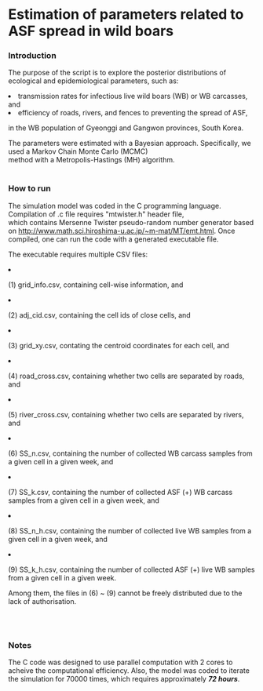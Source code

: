 # Estimation of parameters related to ASF spread in wild boars
### Introduction
The purpose of the script is to explore the posterior distributions of ecological and epidemiological parameters, such as:
<li> transmission rates for infectious live wild boars (WB) or WB carcasses, and</li>
<li> efficiency of roads, rivers, and fences to preventing the spread of ASF,</li>
<p>in the WB population of Gyeonggi and Gangwon provinces, South Korea.</p>

The parameters were estimated with a Bayesian approach. Specifically, we used a Markov Chain Monte Carlo (MCMC)\
method with a Metropolis-Hastings (MH) algorithm.
<br/><br/>

### How to run
The simulation model was coded in the C programming language. Compilation of .c file requires "mtwister.h" header file,\
which contains Mersenne Twister pseudo-random number generator based on http://www.math.sci.hiroshima-u.ac.jp/~m-mat/MT/emt.html.
Once compiled, one can run the code with a generated executable file.

The executable requires multiple CSV files:
<li><p>(1) grid_info.csv, containing cell-wise information, and</p></li>
<li><p>(2) adj_cid.csv, containing the cell ids of close cells, and</p></li>
<li><p>(3) grid_xy.csv, contating the centroid coordinates for each cell, and</p></li>
<li><p>(4) road_cross.csv, containing whether two cells are separated by roads, and</p></li>
<li><p>(5) river_cross.csv, containing whether two cells are separated by rivers, and</p></li>
<li><p>(6) SS_n.csv, containing the number of collected WB carcass samples from a given cell in a given week, and</p></li>
<li><p>(7) SS_k.csv, containing the number of collected ASF (+) WB carcass samples from a given cell in a given week, and</p></li>
<li><p>(8) SS_n_h.csv, containing the number of collected live WB samples from a given cell in a given week, and</p></li>
<li><p>(9) SS_k_h.csv, containing the number of collected ASF (+) live WB samples from a given cell in a given week.</p></li>

<p>Among them, the files in (6) ~ (9) cannot be freely distributed due to the lack of authorisation.</p>
<br/><br/>

### Notes
The C code was designed to use parallel computation with 2 cores to acheive the computational efficiency. 
Also, the model was coded to iterate the simulation for 70000 times, which requires approximately __*72 hours*__.
